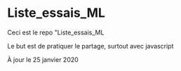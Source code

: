 # Liste_essais_ML

Ceci est le repo "Liste_essais_ML

Le but est de pratiquer le partage, surtout avec javascript

À jour le 25 janvier 2020

